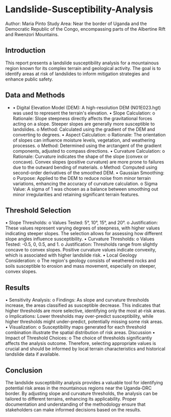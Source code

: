 # Landslide-Susceptibility-Analysis

Author: Maria Pinto
Study Area: Near the border of Uganda and the Democratic Republic of the Congo, encompassing parts of the Albertine Rift and Rwenzori Mountains.
 
## Introduction
This report presents a landslide susceptibility analysis for a mountainous region known for its complex terrain and geological activity. The goal is to identify areas at risk of landslides to inform mitigation strategies and enhance public safety.

## Data and Methods
* •	Digital Elevation Model (DEM): A high-resolution DEM (N01E023.hgt) was used to represent the terrain's elevation.
•	Slope Calculation:
o	Rationale: Slope steepness directly affects the gravitational forces acting on a slope. Steeper slopes are generally more susceptible to landslides.
o	Method: Calculated using the gradient of the DEM and converting to degrees.
•	Aspect Calculation:
o	Rationale: The orientation of slopes can influence moisture levels, vegetation, and weathering processes.
o	Method: Determined using the arctangent of the gradient components, adjusted to compass directions.
•	Curvature Calculation:
o	Rationale: Curvature indicates the shape of the slope (convex or concave). Convex slopes (positive curvature) are more prone to failures due to the outward bending of materials.
o	Method: Computed using second-order derivatives of the smoothed DEM.
•	Gaussian Smoothing:
o	Purpose: Applied to the DEM to reduce noise from minor terrain variations, enhancing the accuracy of curvature calculation.
o	Sigma Value: A sigma of 1 was chosen as a balance between smoothing out minor irregularities and retaining significant terrain features.
## Threshold Selection
•	Slope Thresholds:
o	Values Tested: 5°, 10°, 15°, and 20°.
o	Justification: These values represent varying degrees of steepness, with higher values indicating steeper slopes. The selection allows for assessing how different slope angles influence susceptibility.
•	Curvature Thresholds:
o	Values Tested: -0.5, 0, 0.5, and 1.
o	Justification: Thresholds range from slightly concave to convex slopes. Positive curvature values indicate convexity, which is associated with higher landslide risk.
•	Local Geology Consideration:
o	The region's geology consists of weathered rocks and soils susceptible to erosion and mass movement, especially on steeper, convex slopes.
## Results
•	Sensitivity Analysis:
o	Findings: As slope and curvature thresholds increase, the areas classified as susceptible decrease. This indicates that higher thresholds are more selective, identifying only the most at-risk areas.
o	Implications: Lower thresholds may over-predict susceptibility, while higher thresholds might under-predict, potentially missing some risk areas.
•	Visualization:
o	Susceptibility maps generated for each threshold combination illustrate the spatial distribution of risk areas.
Discussion
•	Impact of Threshold Choices:
o	The choice of thresholds significantly affects the analysis outcome. Therefore, selecting appropriate values is crucial and should be informed by local terrain characteristics and historical landslide data if available.

## Conclusion
The landslide susceptibility analysis provides a valuable tool for identifying potential risk areas in the mountainous regions near the Uganda-DRC border. By adjusting slope and curvature thresholds, the analysis can be tailored to different terrains, enhancing its applicability. Proper documentation and understanding of the methodology ensure that stakeholders can make informed decisions based on the results.
 



